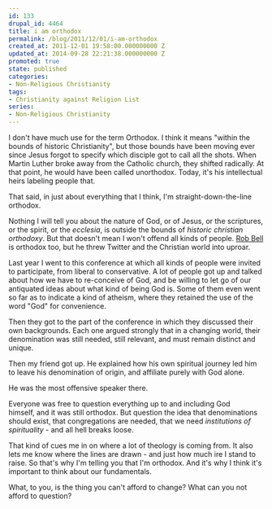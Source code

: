 ```yaml
---
id: 133
drupal_id: 4464
title: i am orthodox
permalink: /blog/2011/12/01/i-am-orthodox
created_at: 2011-12-01 19:58:00.000000000 Z
updated_at: 2014-09-28 22:21:38.000000000 Z
promoted: true
state: published
categories:
- Non-Religious Christianity
tags:
- Christianity against Religion List
series:
- Non-Religious Christianity
---
```

I don't have much use for the term Orthodox. I think it means "within the bounds of historic Christianity", but those bounds have been moving ever since Jesus forgot to specify which disciple got to call all the shots. When Martin Luther broke away from the Catholic church, they shifted radically. At that point, he would have been called unorthodox. Today, it's his intellectual heirs labeling people that.

That said, in just about everything that I think, I'm straight-down-the-line orthodox.

Nothing I will tell you about the nature of God, or of Jesus, or the scriptures, or the spirit, or the *ecclesia*, is outside the bounds of *historic christian orthodoxy*. But that doesn't mean I won't offend all kinds of people. [Rob Bell](https://www.robbell.com/lovewins/) is orthodox too, but he threw Twitter and the Christian world into uproar.

Last year I went to this conference at which all kinds of people were invited to participate, from liberal to conservative. A lot of people got up and talked about how we have to re-conceive of God, and be willing to let go of our antiquated ideas about what kind of being God is. Some of them even went so far as to indicate a kind of atheism, where they retained the use of the word "God" for convenience.

Then they got to the part of the conference in which they discussed their own backgrounds. Each one argued strongly that in a changing world, their denomination was still needed, still relevant, and must remain distinct and unique.

Then my friend got up. He explained how his own spiritual journey led him to leave his denomination of origin, and affiliate purely with God alone. 

He was the most offensive speaker there.

Everyone was free to question everything up to and including God himself, and it was still orthodox. But question the idea that denominations should exist, that congregations are needed, that we need *institutions of spirituality* - and all hell breaks loose. 

That kind of cues me in on where a lot of theology is coming from. It also lets me know where the lines are drawn - and just how much ire I stand to raise. So that's why I'm telling you that I'm orthodox. And it's why I think it's important to think about our fundamentals.

What, to you, is the thing you can't afford to change? What can you not afford to question?
